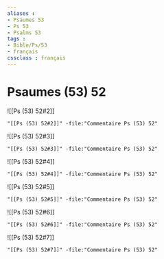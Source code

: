 ```yaml
---
aliases : 
- Psaumes 53
- Ps 53
- Psalms 53
tags : 
- Bible/Ps/53
- français
cssclass : français
---
```


# Psaumes (53) 52

![[Ps (53) 52#2]]

```query
"[[Ps (53) 52#2]]" -file:"Commentaire Ps (53) 52"
```

![[Ps (53) 52#3]]

```query
"[[Ps (53) 52#3]]" -file:"Commentaire Ps (53) 52"
```

![[Ps (53) 52#4]]

```query
"[[Ps (53) 52#4]]" -file:"Commentaire Ps (53) 52"
```

![[Ps (53) 52#5]]

```query
"[[Ps (53) 52#5]]" -file:"Commentaire Ps (53) 52"
```

![[Ps (53) 52#6]]

```query
"[[Ps (53) 52#6]]" -file:"Commentaire Ps (53) 52"
```

![[Ps (53) 52#7]]

```query
"[[Ps (53) 52#7]]" -file:"Commentaire Ps (53) 52"
```


